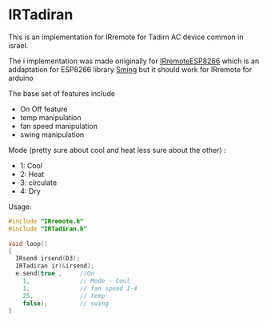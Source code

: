# IRTadiran

This is an implementation for IRremote for Tadirn AC device common in israel.

The i implementation was made oriiginally for [IRremoteESP8266](https://github.com/markszabo/IRremoteESP8266)  which is an addaptation for ESP8266 library [Sming](https://github.com/SmingHub/Sming) but it should work for IRremote for arduino

The base set of features include
<ul>
<li> On Off feature
<li> temp manipulation
<li> fan speed manipulation
<li> swing manipulation
</ul>

Mode (pretty sure about cool and heat less sure about the other) :
<ul>
  <li> 1: Cool
  <li> 2: Heat
  <li> 3: circulate
  <li> 4: Dry
</ul>

Usage:
```cpp
#include "IRremote.h"
#include "IRTadiran.h"
  
void loop()
{
  IRsend irsend(D3);
  IRTadiran ir(&irsend);
  e.send(true ,     //On
    1,              // Mode - Cool
    1,              // fan spead 1-4
    25,             // temp
    false);         // swing 
}
```
